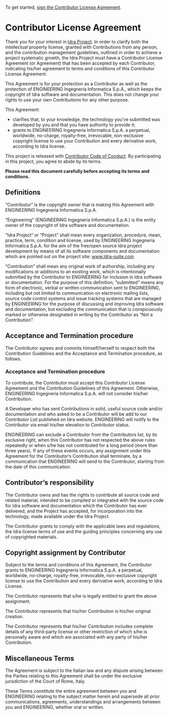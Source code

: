 To get started, <a href="https://github.com/OPSILab/Idra/blob/master/idra-individual-cla.pdf">sign the Contributor License Agreement</a>.

# Contributor License Agreement

Thank you for your interest in [Idra Project](https://github.com/OPSILab/Idra). In order to clarify both the intellectual property license, granted with Contributions from any person, and the contribution management guidelines, outlined in order to achieve a project systematic growth, the Idra Project must have a Contributor License Agreement (or Agreement) that has been accepted by each Contributor, indicating his/her agreement to terms and conditions of this Contributor License Agreement.

This Agreement is for your protection as a Contributor as well as the protection of ENGINEERING Ingegneria Informatica S.p.A., which keeps the copyright of Idra software and documentation. This does not change your rights to use your own Contributions for any other purpose.

This Agreement:

- clarifies that, to your knowledge, the technology you’ve submitted was developed by you and that you have authority to provide it;
- grants to ENGINEERING Ingegneria Informatica S.p.A. a perpetual, worldwide, no-charge, royalty-free, irrevocable, non-exclusive copyright license to use your Contribution and every derivative work, according to Idra license.

This project is released with [Contributor Code of Conduct](./CODE_OF_CONDUCT.md). By participating in this project, you agree to abide by its terms.

**Please read this document carefully before accepting its terms and conditions.**

## Definitions
“Contributor” is the copyright owner that is making this Agreement with ENGINEERING Ingegneria Informatica S.p.A.

“Engineering” (ENGINEERING Ingegneria Informatica S.p.A.) is the entity owner of the copyright of Idra software and documentation.

“Idra Project” or “Project” shall mean every organization, procedure, mean, practice, term, condition and license, used by ENGINEERING Ingegneria Informatica S.p.A. for the aim of the free/open source Idra project development by means of all its software components and documentation which are pointed out on the project site: www.Idra-suite.com

“Contribution” shall mean any original work of authorship, including any modifications or additions to an existing work, which is intentionally submitted by the Contributor to ENGINEERING for inclusion in Idra software or documentation. For the purpose of this definition, “submitted” means any form of electronic, verbal or written communication sent to ENGINEERING, including but not limited to communication on electronic mailing lists, source code control systems and issue tracking systems that are managed by ENGINEERING for the purpose of discussing and improving Idra software and documentation, but excluding the communication that is conspicuously marked or otherwise designated in writing by the Contributor as “Not a Contribution”.

## Acceptance and Termination procedure
The Contributor agrees and commits himself/herself to respect both the Contribution Guidelines and the Acceptance and Termination procedure, as follows.

### Acceptance and Termination procedure
To contribute, the Contributor must accept this Contributor License Agreement and the Contribution Guidelines of this Agreement. Otherwise, ENGINEERING Ingegneria Informatica S.p.A. will not consider his/her Contribution.

A Developer who has sent Contributions in solid, useful source code and/or documentation and who asked to be a Contributor will be add to our Contributor List published on Idra website. ENGINEERING will notify to the Contributor via email his/her elevation to Contributor status.

ENGINEERING can exclude a Contributor from the Contributors list, by its exclusive right, when this Contributor has not respected the above rules repeatedly or when s/he has not contributed for a long period (more than three years). If any of these events occurs, any assignment under this Agreement for the Contributor’s Contribution shall terminate, by a communication that ENGINEERING will send to the Contributor, starting from the date of this communication.

## Contributor’s responsibility
The Contributor owns and has the rights to contribute all source code and related material, intended to be compiled or integrated with the source code for Idra software and documentation which the Contributor has ever delivered, and the Project has accepted, for incorporation into the technology, made available under the Idra Project.

The Contributor grants to comply with the applicable laws and regulations, the Idra license terms of use and the guiding principles concerning any use of copyrighted materials.

## Copyright assignment by Contributor
Subject to the terms and conditions of this Agreement, the Contributor grants to ENGINEERING Ingegneria Informatica S.p.A. a perpetual, worldwide, no-charge, royalty-free, irrevocable, non-exclusive copyright license to use the Contribution and every derivative work, according to Idra License.

The Contributor represents that s/he is legally entitled to grant the above assignment.

The Contributor represents that his/her Contribution is his/her original creation.

The Contributor represents that his/her Contribution includes complete details of any third-party license or other restriction of which s/he is personally aware and which are associated with any party of his/her Contribution.

## Miscellaneous Terms
The Agreement is subject to the Italian law and any dispute arising between the Parties relating to this Agreement shall be under the exclusive jurisdiction of the Court of Rome, Italy.

These Terms constitute the entire agreement between you and ENGINEERING relating to the subject matter herein and supersede all prior communications, agreements, understandings and arrangements between you and ENGINEERING, whether oral or written.
